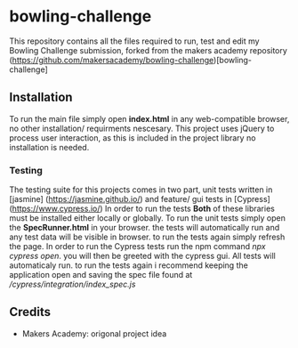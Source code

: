 # bowling-challenge

This repository contains all the files required to run, test and edit my Bowling Challenge submission, forked from the makers academy repository (https://github.com/makersacademy/bowling-challenge)[bowling-challenge]

## Installation

To run the main file simply open **index.html** in any web-compatible browser, no other installation/ requirments nescesary. This project uses jQuery to process user interaction, as this is included in the project library no installation is needed.

### Testing

The testing suite for this projects comes in two part, unit tests written in [jasmine] (https://jasmine.github.io/)  and feature/ gui tests in [Cypress] (https://www.cypress.io/)
In order to run the tests **Both** of these libraries must be installed either locally or globally.
To run the unit tests simply open the **SpecRunner.html** in your browser. the tests will automatically run and any test data will be visible in browser. to run the tests again simply refresh the page.
In order to run the Cypress tests run the npm command *npx cypress open*. you will then be greeted with the cypress gui. All tests will automaticaly run. to run the tests again i recommend keeping the application open and saving the spec file found at */cypress/integration/index_spec.js*

## Credits

- Makers Academy: origonal project idea
